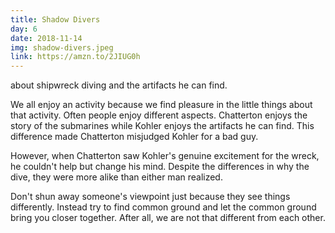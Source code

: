 ```yaml
---
title: Shadow Divers
day: 6
date: 2018-11-14
img: shadow-divers.jpeg
link: https://amzn.to/2JIUG0h
---
```


about shipwreck diving and the artifacts he can find.

We all enjoy an activity because we find pleasure in the little things about
that activity. Often people enjoy different aspects. Chatterton  enjoys the
story of the submarines while Kohler enjoys the artifacts he can find. This
difference made Chatterton misjudged Kohler for a bad guy.

However, when Chatterton saw Kohler's genuine excitement for the wreck, he
couldn't help but change his mind. Despite the differences in why the dive,
they were more alike than either man realized.

Don't shun away someone's viewpoint just because they see things differently.
Instead try to find common ground and let the common ground bring you closer
together. After all, we are not that different from each other.
